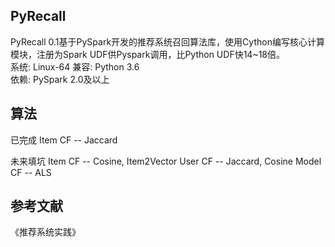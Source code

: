 ## PyRecall
PyRecall 0.1基于PySpark开发的推荐系统召回算法库，使用Cython编写核心计算模块，注册为Spark UDF供Pyspark调用，比Python UDF快14~18倍。  
系统: Linux-64
兼容: Python 3.6  
依赖: PySpark 2.0及以上   

## 算法
已完成
Item CF -- Jaccard  

未来填坑
Item CF -- Cosine, Item2Vector
User CF -- Jaccard, Cosine
Model CF -- ALS


## 参考文献
《推荐系统实践》
